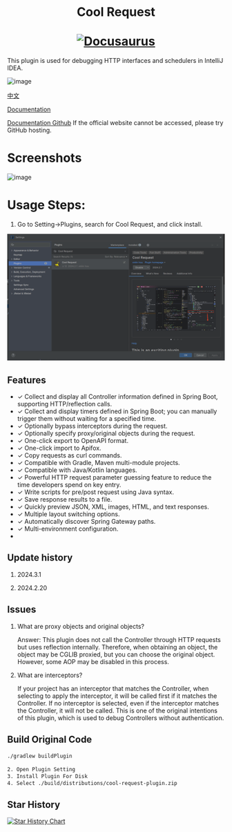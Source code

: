 <div align="center">
  <h1 align="center">
    Cool Request
    <br />
    <br />
    <a href="https://plugin.houxinlin.com">
      <img src="https://plugin.houxinlin.com/img/logo.svg" alt="Docusaurus">
    </a>
  </h1>
</div>

This plugin is used for debugging HTTP interfaces and schedulers in IntelliJ IDEA.

![image](https://github.com/houxinlin/cool-request/assets/38684327/1126313b-deba-4766-be51-8210297aca03)

[中文](README.zh.md)





[Documentation](https://plugin.houxinlin.com)

[Documentation  Github](https://houxinlin.github.io/)   If the official website cannot be accessed, please try GitHub hosting.
# Screenshots

![image](https://github.com/houxinlin/cool-request/assets/38684327/b30c7c64-249e-476b-8ddc-f51bb33b0c13)



# Usage Steps:
1. Go to Setting->Plugins, search for Cool Request, and click install.

![img.png](doc/install.png)

## Features
- ✓️ Collect and display all Controller information defined in Spring Boot, supporting HTTP/reflection calls.
- ✓ Collect and display timers defined in Spring Boot; you can manually trigger them without waiting for a specified time.
- ✓ Optionally bypass interceptors during the request.
- ✓ Optionally specify proxy/original objects during the request.
- ✓ One-click export to OpenAPI format.
- ✓ One-click import to Apifox.
- ✓ Copy requests as curl commands.
- ✓ Compatible with Gradle, Maven multi-module projects.
- ✓ Compatible with Java/Kotlin languages.
- ✓ Powerful HTTP request parameter guessing feature to reduce the time developers spend on key entry.
- ✓ Write scripts for pre/post request using Java syntax.
- ✓ Save response results to a file.
- ✓ Quickly preview JSON, XML, images, HTML, and text responses.
- ✓ Multiple layout switching options.
- ✓ Automatically discover Spring Gateway paths.
- ✓ Multi-environment configuration.
-

## Update history

 1. 2024.3.1

 2. 2024.2.20

## Issues

1. What are proxy objects and original objects?

   Answer: This plugin does not call the Controller through HTTP requests but uses reflection internally. Therefore, when obtaining an object, the object may be CGLIB proxied, but you can choose the original object. However, some AOP may be disabled in this process.

2. What are interceptors?

   If your project has an interceptor that matches the Controller, when selecting to apply the interceptor, it will be called first if it matches the Controller. If no interceptor is selected, even if the interceptor matches the Controller, it will not be called. This is one of the original intentions of this plugin, which is used to debug Controllers without authentication.

## Build Original Code

```cmd
./gradlew buildPlugin
```
```
2. Open Plugin Setting
3. Install Plugin For Disk
4. Select ./build/distributions/cool-request-plugin.zip

```

## Star History

[![Star History Chart](https://api.star-history.com/svg?repos=houxinlin/cool-request&type=Date)](https://star-history.com/#houxinlin/cool-request&Date)

